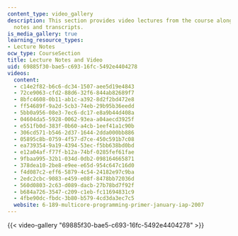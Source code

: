 ```yaml
---
content_type: video_gallery
description: This section provides video lectures from the course along with lecture
  notes and transcripts.
is_media_gallery: true
learning_resource_types:
- Lecture Notes
ocw_type: CourseSection
title: Lecture Notes and Video
uid: 69885f30-bae5-c693-16fc-5492e4404278
videos:
  content:
  - c14e2f82-b6c6-dc34-1507-aee5d19e4843
  - 72ce9063-cfd2-88d6-32f6-844ab82689f7
  - 8bfc4608-0b11-ab1c-a392-8d2f2bd472e8
  - ff54689f-9a2d-5cb3-74eb-29b95b36eedd
  - 5bb0a956-08e3-7ec6-dc17-e8a9b44d408a
  - 04604da5-5928-0062-93ea-a04aecd3925f
  - e551fb0d-383f-0b60-a4cb-1eef41a1c90b
  - 306cd571-b546-2d37-1644-2dda000bb886
  - 05895c8b-0759-4f57-d7ce-450c591b7c08
  - ea739354-9a19-4394-53ec-f5bb638bd0bd
  - e12a04af-f77f-b12a-74bf-0285fef61fae
  - 9fbaa995-32b1-034d-0db2-098164665871
  - 378dea10-2be8-e9ee-e65d-954c647c16d0
  - f4d087c2-eff6-5879-4c54-24182e97c9ba
  - 2edc2cbc-9083-e459-e08f-8478bb72036d
  - 560d0803-2c63-d089-dacb-27b78bd7f92f
  - b684a726-3547-c209-c1eb-fc11694831c9
  - 4fbe90dc-fbdc-3b80-b579-4cd3da3ec7c5
  website: 6-189-multicore-programming-primer-january-iap-2007
---
```



{{< video-gallery "69885f30-bae5-c693-16fc-5492e4404278" >}}

